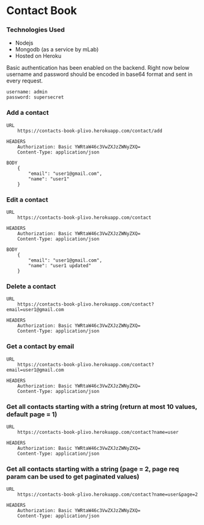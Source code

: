 # Contact Book

### Technologies Used
- Nodejs
- Mongodb (as a service by mLab)
- Hosted on Heroku


Basic authentication has been enabled on the backend. Right now below username and password should be encoded in base64 format and sent in every request.
````
username: admin
password: supersecret
````

### Add a contact
```
URL
    https://contacts-book-plivo.herokuapp.com/contact/add
    
HEADERS
    Authorization: Basic YWRtaW46c3VwZXJzZWNyZXQ=
    Content-Type: application/json
    
BODY
    {
        "email": "user1@gmail.com",
        "name": "user1"
    }
```

### Edit a contact
```
URL
	https://contacts-book-plivo.herokuapp.com/contact

HEADERS
	Authorization: Basic YWRtaW46c3VwZXJzZWNyZXQ=
	Content-Type: application/json

BODY
    {
        "email": "user1@gmail.com",
        "name": "user1 updated"
    }
```

### Delete a contact
```
URL
	https://contacts-book-plivo.herokuapp.com/contact?email=user1@gmail.com

HEADERS
	Authorization: Basic YWRtaW46c3VwZXJzZWNyZXQ=
	Content-Type: application/json
```

### Get a contact by email
```
URL
	https://contacts-book-plivo.herokuapp.com/contact?email=user1@gmail.com

HEADERS
	Authorization: Basic YWRtaW46c3VwZXJzZWNyZXQ=
	Content-Type: application/json
```

### Get all contacts starting with a string (return at most 10 values, default page = 1)
```
URL
	https://contacts-book-plivo.herokuapp.com/contact?name=user

HEADERS
	Authorization: Basic YWRtaW46c3VwZXJzZWNyZXQ=
	Content-Type: application/json
```

### Get all contacts starting with a string (page = 2, page req param can be used to get paginated values)
```
URL
	https://contacts-book-plivo.herokuapp.com/contact?name=user&page=2

HEADERS
	Authorization: Basic YWRtaW46c3VwZXJzZWNyZXQ=
	Content-Type: application/json
```